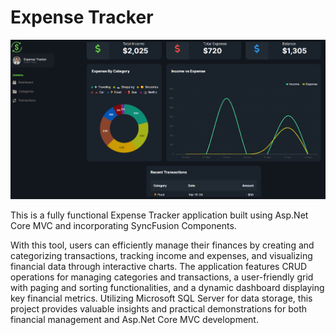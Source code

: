 # Expense Tracker
![Example Image](expensetrackerimg.PNG)

This is a fully functional Expense Tracker application built using Asp.Net Core MVC and incorporating SyncFusion Components. 

With this tool, users can efficiently manage their finances by creating and categorizing transactions, tracking income and expenses, and visualizing financial data through interactive charts. The application features CRUD operations for managing categories and transactions, a user-friendly grid with paging and sorting functionalities, and a dynamic dashboard displaying key financial metrics. Utilizing Microsoft SQL Server for data storage, this project provides valuable insights and practical demonstrations for both financial management and Asp.Net Core MVC development.
